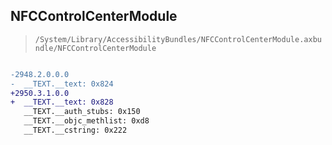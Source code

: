 ## NFCControlCenterModule

> `/System/Library/AccessibilityBundles/NFCControlCenterModule.axbundle/NFCControlCenterModule`

```diff

-2948.2.0.0.0
-  __TEXT.__text: 0x824
+2950.3.1.0.0
+  __TEXT.__text: 0x828
   __TEXT.__auth_stubs: 0x150
   __TEXT.__objc_methlist: 0xd8
   __TEXT.__cstring: 0x222

```
